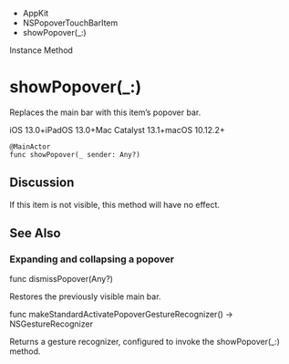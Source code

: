 

- AppKit
- NSPopoverTouchBarItem
-  showPopover(\_:) 

Instance Method

# showPopover(\_:)

Replaces the main bar with this item’s popover bar.

iOS 13.0+iPadOS 13.0+Mac Catalyst 13.1+macOS 10.12.2+

``` source
@MainActor
func showPopover(_ sender: Any?)
```

## Discussion

If this item is not visible, this method will have no effect.

## See Also

### Expanding and collapsing a popover

func dismissPopover(Any?)

Restores the previously visible main bar.

func makeStandardActivatePopoverGestureRecognizer() -> NSGestureRecognizer

Returns a gesture recognizer, configured to invoke the showPopover(_:) method.

